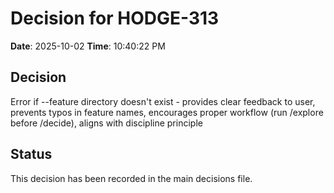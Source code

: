 # Decision for HODGE-313

**Date**: 2025-10-02
**Time**: 10:40:22 PM

## Decision
Error if --feature directory doesn't exist - provides clear feedback to user, prevents typos in feature names, encourages proper workflow (run /explore before /decide), aligns with discipline principle

## Status
This decision has been recorded in the main decisions file.
